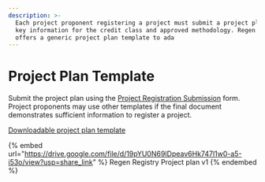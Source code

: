 ```yaml
---
description: >-
  Each project proponent registering a project must submit a project plan with
  key information for the credit class and approved methodology. Regen Registry
  offers a generic project plan template to ada
---
```


# Project Plan Template

Submit the project plan using the [Project Registration Submission](https://airtable.com/shrYitbUuFQcD8jcT) form. Project proponents may use other templates if the final document demonstrates sufficient information to register a project.

[Downloadable project plan template](https://drive.google.com/file/d/19pYU0N69IDpeav6Hk747l1w0-a5-i53o/copy)&#x20;

{% embed url="https://drive.google.com/file/d/19pYU0N69IDpeav6Hk747l1w0-a5-i53o/view?usp=share_link" %}
Regen Registry Project plan v1
{% endembed %}
